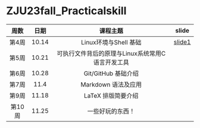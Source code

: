 # ZJU23fall_Practicalskill

|周数|日期|课程主题|slide|
|:--:|:--:|:--:|:--:|
|第4周|10.14|Linux环境与Shell 基础| [slide1](https://yaoyaolingbro.github.io/23fall_Practicalskill/slides/site/lec0.html)|
|第5周|10.21|可执行文件背后的原理与Linux系统常用C语言开发工具| |
|第6周|10.28|Git/GitHub 基础介绍| |
|第7周|11.4|Markdown 语法及应用| |
|第9周|11.18|LaTeX 排版简要介绍| |
|第10周|11.25|一些好玩的东西！| |
